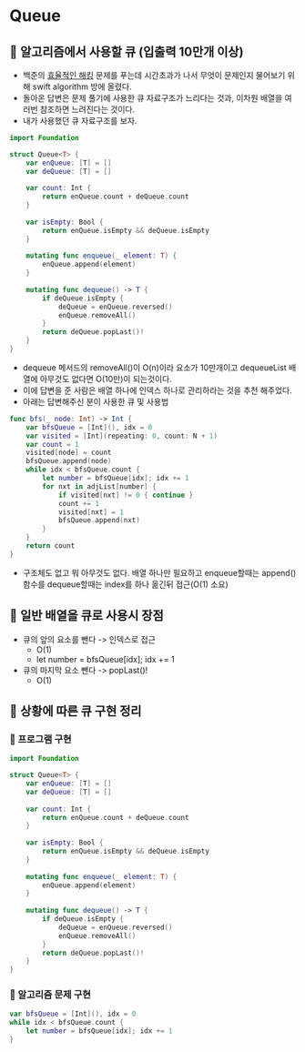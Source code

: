 # Queue

## 🍎 알고리즘에서 사용할 큐 (입출력 10만개 이상)
- 백준의 [효율적인 해킹](https://www.acmicpc.net/problem/1325) 문제를 푸는데 시간초과가 나서 무엇이 문제인지 물어보기 위해 swift algorithm 방에 올렸다.
- 돌아온 답변은 문제 풀기에 사용한 큐 자료구조가 느리다는 것과, 이차원 배열을 여러번 참조하면 느려진다는 것이다.
- 내가 사용했던 큐 자료구조를 보자.
```swift
import Foundation

struct Queue<T> {
    var enQueue: [T] = []
    var deQueue: [T] = []
    
    var count: Int {
        return enQueue.count + deQueue.count
    }
    
    var isEmpty: Bool {
        return enQueue.isEmpty && deQueue.isEmpty
    }
    
    mutating func enqueue(_ element: T) {
        enQueue.append(element)
    }
    
    mutating func dequeue() -> T {
        if deQueue.isEmpty {
            deQueue = enQueue.reversed()
            enQueue.removeAll()
        }
        return deQueue.popLast()!
    }
}
```
- dequeue 메서드의 removeAll()이 O(n)이라 요소가 10만개이고 dequeueList 배열에 아무것도 없다면 O(10만)이 되는것이다.
- 이에 답변을 준 사람은 배열 하나에 인덱스 하나로 관리하라는 것을 추천 해주었다.
- 아래는 답변해주신 분이 사용한 큐 및 사용법
```swift
func bfs(_ node: Int) -> Int {
    var bfsQueue = [Int](), idx = 0
    var visited = [Int](repeating: 0, count: N + 1)
    var count = 1
    visited[node] = count
    bfsQueue.append(node)
    while idx < bfsQueue.count {
        let number = bfsQueue[idx]; idx += 1
        for nxt in adjList[number] {
            if visited[nxt] != 0 { continue }
            count += 1
            visited[nxt] = 1
            bfsQueue.append(nxt)
        }
    }
    return count
}
```
- 구조체도 없고 뭐 아무것도 없다. 배열 하나만 필요하고 enqueue할때는 append()함수를 dequeue할때는 index를 하나 옮긴뒤 접근(O(1) 소요)

## 🍎 일반 배열을 큐로 사용시 장점
- 큐의 앞의 요소를 뺀다 -> 인덱스로 접근
    - O(1)
    - let number = bfsQueue[idx]; idx += 1
- 큐의 마지막 요소 뺀다 -> popLast()! 
    - O(1)

## 🍎 상황에 따른 큐 구현 정리
### 📖 프로그램 구현
```swift
import Foundation

struct Queue<T> {
    var enQueue: [T] = []
    var deQueue: [T] = []
    
    var count: Int {
        return enQueue.count + deQueue.count
    }
    
    var isEmpty: Bool {
        return enQueue.isEmpty && deQueue.isEmpty
    }
    
    mutating func enqueue(_ element: T) {
        enQueue.append(element)
    }
    
    mutating func dequeue() -> T {
        if deQueue.isEmpty {
            deQueue = enQueue.reversed()
            enQueue.removeAll()
        }
        return deQueue.popLast()!
    }
}
```
### 📖 알고리즘 문제 구현
```swift
var bfsQueue = [Int](), idx = 0    
while idx < bfsQueue.count {
    let number = bfsQueue[idx]; idx += 1
}
```
